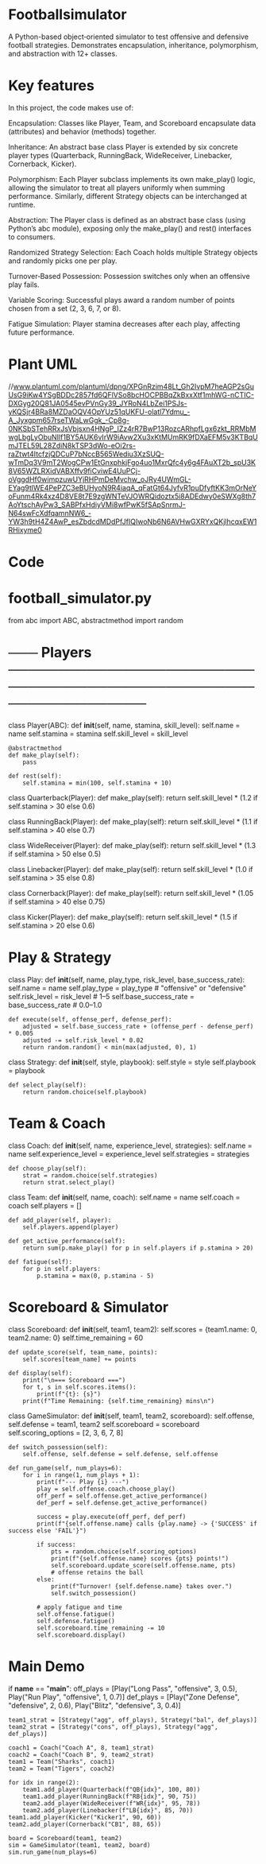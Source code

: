 # Footballsimulator
A Python-based object‑oriented simulator to test offensive and defensive football strategies.   Demonstrates encapsulation, inheritance, polymorphism, and abstraction with 12+ classes.

# Key features
In this project, the code makes use of:

Encapsulation: Classes like Player, Team, and Scoreboard encapsulate data (attributes) and behavior (methods) together.

Inheritance: An abstract base class Player is extended by six concrete player types (Quarterback, RunningBack, WideReceiver, Linebacker, Cornerback, Kicker).

Polymorphism: Each Player subclass implements its own make_play() logic, allowing the simulator to treat all players uniformly when summing performance. Similarly, different Strategy objects can be interchanged at runtime.

Abstraction: The Player class is defined as an abstract base class (using Python’s abc module), exposing only the make_play() and rest() interfaces to consumers.

Randomized Strategy Selection: Each Coach holds multiple Strategy objects and randomly picks one per play.

Turnover‑Based Possession: Possession switches only when an offensive play fails.

Variable Scoring: Successful plays award a random number of points chosen from a set (2, 3, 6, 7, or 8).

Fatigue Simulation: Player stamina decreases after each play, affecting future performance.

# Plant UML
//www.plantuml.com/plantuml/dpng/XPGnRzim48Lt_Gh2IvpM7heAGP2sGuUsG9iKw4YSgBDDc2857fd6QFlVSo8bcHOCPBBqZkBxxXtf1mhWG-nCTIC-DXGyg20Q81JA0545evPVnGy39_JYRoN4LbZei1PSJs-yKQSjr4BRa8MZDaOQV4OpYUz51qUKFU-olatl7Ydmu_-A_Jyxgpm657rseTWaLwGgk_-Cp8g-0NKSbSTehRRxJsVbjsxn4HNgP_IZz4rR7BwP13RozcARhpfLgx6zkt_RRMbMwgLbgLyObuNIlf1BY5AUK6vIrW9iAvw2Xu3xKtMUmRK9fDXaEFM5v3KTBqUmJTEL59L28ZdiN8kTSP3dWo-eOi2rs-raZtwt4ItcfzjQDCuP7bNccB565Wediu3XzSUQ-wTmDq3V9mT2WogCPw1EtGnxphkjFgo4uo1MxrQfc4y6g4FAuXT2b_spU3K8V65WZLRXidVABXffv9fiCviwE4UuPCj-oVggdHf0wimpzuwUYjRHPmDeMvchw_oJRy4UWmGL-EYag9tlWE4PePZC3eBUHyoN9R4iaqA_qFatGt64JyfvR1puDfyftKK3mOrNeYoFunm4Rk4xz4D8VE8t7E9zgWNTeVJOWRQidoztx5i8ADEdwy0eSWXg8th7AoYtschAyPw3_SABPfxHdiyVMi8wfPwK5fSApSnrmJ-N64swFcXdfqamnNW6_-YW3h9tH4Z4AwP_esZbdcdMDdPfJfIQIwoNb6N6AVHwGXRYxQKjlhcqxEW1RHixyme0
# Code
# football_simulator.py

from abc import ABC, abstractmethod
import random

# ─── Players ────────────────────────────────────────────────────────────────

class Player(ABC):
    def __init__(self, name, stamina, skill_level):
        self.name = name
        self.stamina = stamina
        self.skill_level = skill_level

    @abstractmethod
    def make_play(self):
        pass

    def rest(self):
        self.stamina = min(100, self.stamina + 10)

class Quarterback(Player):
    def make_play(self):
        return self.skill_level * (1.2 if self.stamina > 30 else 0.6)

class RunningBack(Player):
    def make_play(self):
        return self.skill_level * (1.1 if self.stamina > 40 else 0.7)

class WideReceiver(Player):
    def make_play(self):
        return self.skill_level * (1.3 if self.stamina > 50 else 0.5)

class Linebacker(Player):
    def make_play(self):
        return self.skill_level * (1.0 if self.stamina > 35 else 0.8)

class Cornerback(Player):
    def make_play(self):
        return self.skill_level * (1.05 if self.stamina > 40 else 0.75)

class Kicker(Player):
    def make_play(self):
        return self.skill_level * (1.5 if self.stamina > 20 else 0.6)


# Play & Strategy

class Play:
    def __init__(self, name, play_type, risk_level, base_success_rate):
        self.name = name
        self.play_type = play_type      # "offensive" or "defensive"
        self.risk_level = risk_level    # 1–5
        self.base_success_rate = base_success_rate  # 0.0–1.0

    def execute(self, offense_perf, defense_perf):
        adjusted = self.base_success_rate + (offense_perf - defense_perf) * 0.005
        adjusted -= self.risk_level * 0.02
        return random.random() < min(max(adjusted, 0), 1)

class Strategy:
    def __init__(self, style, playbook):
        self.style = style
        self.playbook = playbook

    def select_play(self):
        return random.choice(self.playbook)


# Team & Coach 

class Coach:
    def __init__(self, name, experience_level, strategies):
        self.name = name
        self.experience_level = experience_level
        self.strategies = strategies

    def choose_play(self):
        strat = random.choice(self.strategies)
        return strat.select_play()

class Team:
    def __init__(self, name, coach):
        self.name = name
        self.coach = coach
        self.players = []

    def add_player(self, player):
        self.players.append(player)

    def get_active_performance(self):
        return sum(p.make_play() for p in self.players if p.stamina > 20)

    def fatigue(self):
        for p in self.players:
            p.stamina = max(0, p.stamina - 5)


# Scoreboard & Simulator 

class Scoreboard:
    def __init__(self, team1, team2):
        self.scores = {team1.name: 0, team2.name: 0}
        self.time_remaining = 60

    def update_score(self, team_name, points):
        self.scores[team_name] += points

    def display(self):
        print("\n=== Scoreboard ===")
        for t, s in self.scores.items():
            print(f"{t}: {s}")
        print(f"Time Remaining: {self.time_remaining} mins\n")


class GameSimulator:
    def __init__(self, team1, team2, scoreboard):
        self.offense, self.defense = team1, team2
        self.scoreboard = scoreboard
        self.scoring_options = [2, 3, 6, 7, 8]

    def switch_possession(self):
        self.offense, self.defense = self.defense, self.offense

    def run_game(self, num_plays=6):
        for i in range(1, num_plays + 1):
            print(f"--- Play {i} ---")
            play = self.offense.coach.choose_play()
            off_perf = self.offense.get_active_performance()
            def_perf = self.defense.get_active_performance()

            success = play.execute(off_perf, def_perf)
            print(f"{self.offense.name} calls {play.name} -> {'SUCCESS' if success else 'FAIL'}")

            if success:
                pts = random.choice(self.scoring_options)
                print(f"{self.offense.name} scores {pts} points!")
                self.scoreboard.update_score(self.offense.name, pts)
                # offense retains the ball
            else:
                print(f"Turnover! {self.defense.name} takes over.")
                self.switch_possession()

            # apply fatigue and time
            self.offense.fatigue()
            self.defense.fatigue()
            self.scoreboard.time_remaining -= 10
            self.scoreboard.display()


# Main Demo 

if __name__ == "__main__":
    off_plays = [Play("Long Pass", "offensive", 3, 0.5),
                 Play("Run Play", "offensive", 1, 0.7)]
    def_plays = [Play("Zone Defense", "defensive", 2, 0.6),
                 Play("Blitz", "defensive", 3, 0.4)]

    team1_strat = [Strategy("agg", off_plays), Strategy("bal", def_plays)]
    team2_strat = [Strategy("cons", off_plays), Strategy("agg", def_plays)]

    coach1 = Coach("Coach A", 8, team1_strat)
    coach2 = Coach("Coach B", 9, team2_strat)
    team1 = Team("Sharks", coach1)
    team2 = Team("Tigers", coach2)

    for idx in range(2):
        team1.add_player(Quarterback(f"QB{idx}", 100, 80))
        team1.add_player(RunningBack(f"RB{idx}", 90, 75))
        team2.add_player(WideReceiver(f"WR{idx}", 95, 78))
        team2.add_player(Linebacker(f"LB{idx}", 85, 70))
    team1.add_player(Kicker("Kicker1", 90, 60))
    team2.add_player(Cornerback("CB1", 88, 65))

    board = Scoreboard(team1, team2)
    sim = GameSimulator(team1, team2, board)
    sim.run_game(num_plays=6)

